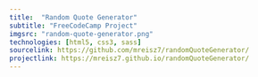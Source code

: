 ```yaml
---
title:  "Random Quote Generator"
subtitle: "FreeCodeCamp Project"
imgsrc: "random-quote-generator.png"
technologies: [html5, css3, sass]
sourcelink: https://github.com/mreisz7/randomQuoteGenerator/
projectlink: https://mreisz7.github.io/randomQuoteGenerator/
---
```

